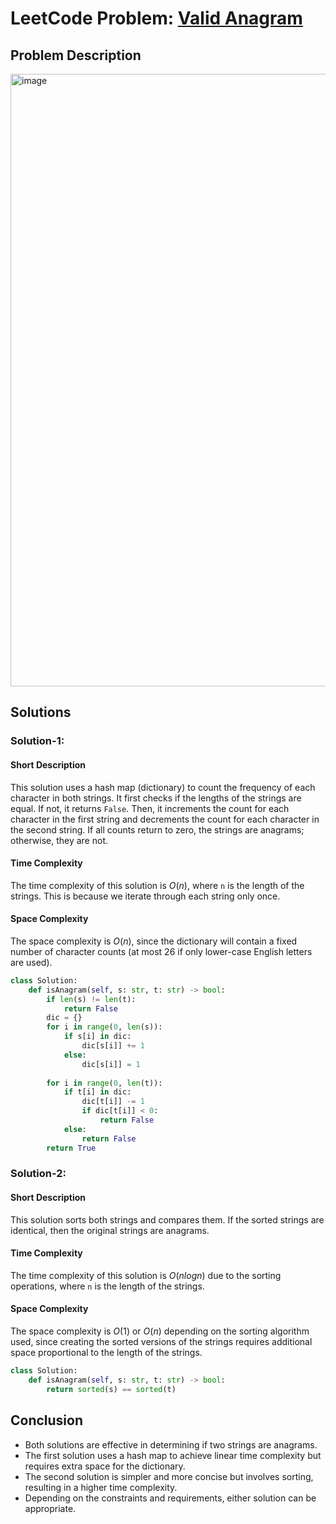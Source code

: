 # LeetCode Problem: [Valid Anagram](https://leetcode.com/problems/valid-anagram/description/)

## Problem Description
<img width="980" alt="image" src="https://github.com/user-attachments/assets/d39f3976-2508-46e8-872b-05da4b934e1f">


## Solutions

### Solution-1:
#### Short Description
This solution uses a hash map (dictionary) to count the frequency of each character in both strings. It first checks if the lengths of the strings are equal. If not, it returns `False`. Then, it increments the count for each character in the first string and decrements the count for each character in the second string. If all counts return to zero, the strings are anagrams; otherwise, they are not.

#### Time Complexity
The time complexity of this solution is $O(n)$, where `n` is the length of the strings. This is because we iterate through each string only once.

#### Space Complexity
The space complexity is $O(n)$, since the dictionary will contain a fixed number of character counts (at most 26 if only lower-case English letters are used).

```python
class Solution:
    def isAnagram(self, s: str, t: str) -> bool:
        if len(s) != len(t):
            return False
        dic = {}
        for i in range(0, len(s)):
            if s[i] in dic:
                dic[s[i]] += 1
            else:
                dic[s[i]] = 1
        
        for i in range(0, len(t)):
            if t[i] in dic:
                dic[t[i]] -= 1
                if dic[t[i]] < 0:
                    return False
            else:
                return False
        return True
```


### Solution-2:
#### Short Description
This solution sorts both strings and compares them. If the sorted strings are identical, then the original strings are anagrams.

#### Time Complexity
The time complexity of this solution is $O(n log n)$ due to the sorting operations, where `n` is the length of the strings.

#### Space Complexity
The space complexity is $O(1)$ or $O(n)$ depending on the sorting algorithm used, since creating the sorted versions of the strings requires additional space proportional to the length of the strings.

```python
class Solution:
    def isAnagram(self, s: str, t: str) -> bool:
        return sorted(s) == sorted(t)
```

## Conclusion
- Both solutions are effective in determining if two strings are anagrams.
- The first solution uses a hash map to achieve linear time complexity but requires extra space for the dictionary.
- The second solution is simpler and more concise but involves sorting, resulting in a higher time complexity.
- Depending on the constraints and requirements, either solution can be appropriate.

